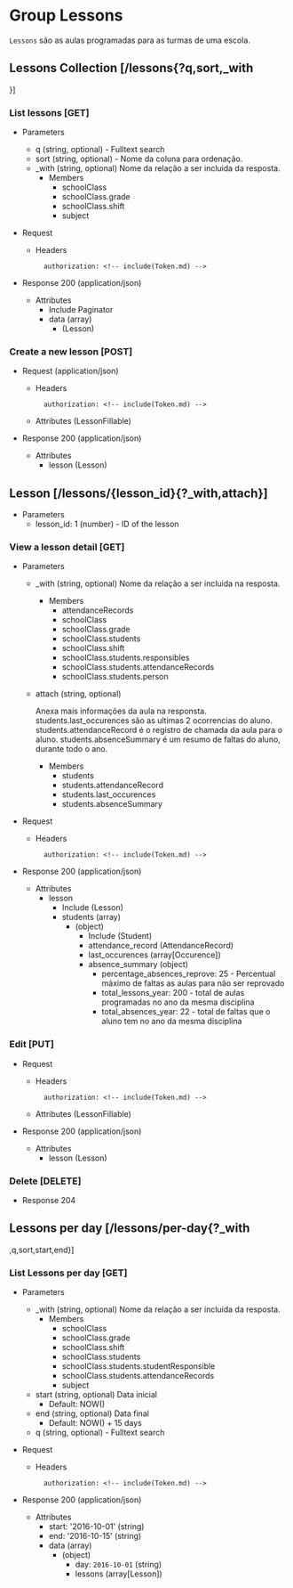 # Group Lessons

`Lessons` são as aulas programadas para as turmas de uma escola.

## Lessons Collection [/lessons{?q,sort,_with
}]

### List lessons [GET]

+ Parameters
    + q (string, optional) - Fulltext search
    + sort (string, optional) - Nome da coluna para ordenação. 
    + _with
 (string, optional) Nome da relação a ser incluida da resposta.
        + Members
            + schoolClass
            + schoolClass.grade
            + schoolClass.shift
            + subject

+ Request 
    + Headers
            
            authorization: <!-- include(Token.md) -->

+ Response 200 (application/json)

    + Attributes 
        + Include Paginator
        + data (array)
            + (Lesson)

### Create a new lesson [POST]

+ Request (application/json)
    + Headers
            
            authorization: <!-- include(Token.md) -->
            
    + Attributes (LessonFillable)
            
+ Response 200 (application/json) 
    
    + Attributes 
        + lesson (Lesson)


## Lesson [/lessons/{lesson_id}{?_with,attach}]

+ Parameters
    - lesson_id: 1 (number) - ID of the lesson

### View a lesson detail [GET]

+ Parameters
    + _with (string, optional) Nome da relação a ser incluida na resposta.
        + Members
            + attendanceRecords
            + schoolClass
            + schoolClass.grade
            + schoolClass.students
            + schoolClass.shift
            + schoolClass.students.responsibles
            + schoolClass.students.attendanceRecords
            + schoolClass.students.person
    + attach (string, optional) 
        
        Anexa mais informações da aula na responsta. 
        students.last_occurences são as ultimas 2 ocorrencias do aluno. 
        students.attendanceRecord é o registro de chamada da aula para o aluno. 
        students.absenceSummary é um resumo de faltas do aluno, durante todo
        o ano.

        + Members
            + students
            + students.attendanceRecord
            + students.last_occurences
            + students.absenceSummary

+ Request 
    + Headers

            authorization: <!-- include(Token.md) -->

+ Response 200 (application/json)

    + Attributes 
        + lesson 
            + Include (Lesson)
            + students (array)
                + (object)
                    + Include (Student)
                    + attendance_record (AttendanceRecord)
                    + last_occurences (array[Occurence])
                    + absence_summary (object)
                        + percentage_absences_reprove: 25 - Percentual máximo de faltas as aulas para não ser           reprovado       
                        + total_lessons_year: 200 - total de aulas programadas no ano da mesma disciplina           
                        + total_absences_year: 22 - total de faltas que o aluno tem no ano da mesma disciplina
            
### Edit [PUT]

+ Request 
    + Headers
            
            authorization: <!-- include(Token.md) -->
            
    + Attributes (LessonFillable)
            
+ Response 200 (application/json)
    
    + Attributes 
        + lesson (Lesson)


### Delete [DELETE]

+ Response 204


## Lessons per day [/lessons/per-day{?_with
,q,sort,start,end}]

### List Lessons per day [GET]

+ Parameters
    + _with
 (string, optional) Nome da relação a ser incluida da resposta.
        + Members
            + schoolClass
            + schoolClass.grade
            + schoolClass.shift
            + schoolClass.students
            + schoolClass.students.studentResponsible
            + schoolClass.students.attendanceRecords
            + subject
    + start (string, optional) Data inicial 
        + Default: NOW()
    + end (string, optional) Data final
        + Default: NOW() + 15 days 
    + q (string, optional) - Fulltext search

+ Request 
    + Headers
            
            authorization: <!-- include(Token.md) -->

+ Response 200 (application/json)

    + Attributes 
        + start: '2016-10-01' (string)
        + end: '2016-10-15' (string)
        + data (array)
            + (object)
                + day: `2016-10-01` (string)
                + lessons (array[Lesson])

